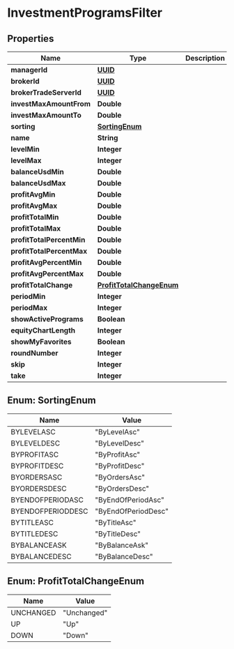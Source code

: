 
# InvestmentProgramsFilter

## Properties
Name | Type | Description | Notes
------------ | ------------- | ------------- | -------------
**managerId** | [**UUID**](UUID.md) |  |  [optional]
**brokerId** | [**UUID**](UUID.md) |  |  [optional]
**brokerTradeServerId** | [**UUID**](UUID.md) |  |  [optional]
**investMaxAmountFrom** | **Double** |  |  [optional]
**investMaxAmountTo** | **Double** |  |  [optional]
**sorting** | [**SortingEnum**](#SortingEnum) |  |  [optional]
**name** | **String** |  |  [optional]
**levelMin** | **Integer** |  |  [optional]
**levelMax** | **Integer** |  |  [optional]
**balanceUsdMin** | **Double** |  |  [optional]
**balanceUsdMax** | **Double** |  |  [optional]
**profitAvgMin** | **Double** |  |  [optional]
**profitAvgMax** | **Double** |  |  [optional]
**profitTotalMin** | **Double** |  |  [optional]
**profitTotalMax** | **Double** |  |  [optional]
**profitTotalPercentMin** | **Double** |  |  [optional]
**profitTotalPercentMax** | **Double** |  |  [optional]
**profitAvgPercentMin** | **Double** |  |  [optional]
**profitAvgPercentMax** | **Double** |  |  [optional]
**profitTotalChange** | [**ProfitTotalChangeEnum**](#ProfitTotalChangeEnum) |  |  [optional]
**periodMin** | **Integer** |  |  [optional]
**periodMax** | **Integer** |  |  [optional]
**showActivePrograms** | **Boolean** |  |  [optional]
**equityChartLength** | **Integer** |  |  [optional]
**showMyFavorites** | **Boolean** |  |  [optional]
**roundNumber** | **Integer** |  |  [optional]
**skip** | **Integer** |  |  [optional]
**take** | **Integer** |  |  [optional]


<a name="SortingEnum"></a>
## Enum: SortingEnum
Name | Value
---- | -----
BYLEVELASC | &quot;ByLevelAsc&quot;
BYLEVELDESC | &quot;ByLevelDesc&quot;
BYPROFITASC | &quot;ByProfitAsc&quot;
BYPROFITDESC | &quot;ByProfitDesc&quot;
BYORDERSASC | &quot;ByOrdersAsc&quot;
BYORDERSDESC | &quot;ByOrdersDesc&quot;
BYENDOFPERIODASC | &quot;ByEndOfPeriodAsc&quot;
BYENDOFPERIODDESC | &quot;ByEndOfPeriodDesc&quot;
BYTITLEASC | &quot;ByTitleAsc&quot;
BYTITLEDESC | &quot;ByTitleDesc&quot;
BYBALANCEASK | &quot;ByBalanceAsk&quot;
BYBALANCEDESC | &quot;ByBalanceDesc&quot;


<a name="ProfitTotalChangeEnum"></a>
## Enum: ProfitTotalChangeEnum
Name | Value
---- | -----
UNCHANGED | &quot;Unchanged&quot;
UP | &quot;Up&quot;
DOWN | &quot;Down&quot;



